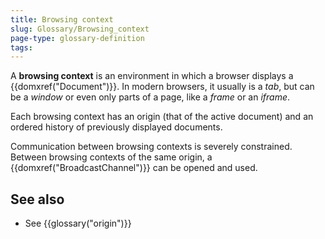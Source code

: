 ```yaml
---
title: Browsing context
slug: Glossary/Browsing_context
page-type: glossary-definition
tags:
---
```


A **browsing context** is an environment in which a browser displays a {{domxref("Document")}}. In modern browsers, it usually is a _tab_, but can be a _window_ or even only parts of a page, like a _frame_ or an _iframe_.

Each browsing context has an origin (that of the active document) and an ordered history of previously displayed documents.

Communication between browsing contexts is severely constrained. Between browsing contexts of the same origin, a {{domxref("BroadcastChannel")}} can be opened and used.

## See also

- See {{glossary("origin")}}

